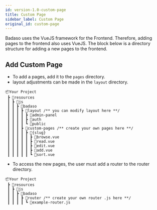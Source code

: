 ```yaml
---
id: version-1.0-custom-page
title: Custom Page
sidebar_label: Custom Page
original_id: custom-page
---
```


Badaso uses the VueJS framework for the Frontend. Therefore, adding pages to the frontend also uses VueJS. The block below is a directory structure for adding a new pages to the frontend.

## Add Custom Page

- To add a pages, add it to the `pages` directory.
- layout adjustments can be made in the `layout` directory.

```
📦Your Project
 ┣ 📂resources
 ┃ ┣ 📂js
 ┃ ┃ ┣ 📂badaso
 ┃ ┃ ┃ ┣ 📂layout /** you can modify layout here **/
 ┃ ┃ ┃ ┃ ┣ 📂admin-panel
 ┃ ┃ ┃ ┃ ┣ 📂auth
 ┃ ┃ ┃ ┃ ┗ 📂public
 ┃ ┃ ┃ ┣ 📂custom-pages /** create your own pages here **/
 ┃ ┃ ┃ ┃ ┣ 📂{slug}
 ┃ ┃ ┃ ┃ ┃ ┣ 📜browse.vue
 ┃ ┃ ┃ ┃ ┃ ┣ 📜read.vue
 ┃ ┃ ┃ ┃ ┃ ┣ 📜edit.vue
 ┃ ┃ ┃ ┃ ┃ ┣ 📜add.vue
 ┃ ┃ ┃ ┃ ┃ ┗ 📜sort.vue
```

- To access the new pages, the user must add a router to the router directory.

```
📦Your Project
 ┣ 📂resources
 ┃ ┣ 📂js
 ┃ ┃ ┣ 📂badaso
 ┃ ┃ ┃ ┣ 📂router /** create your own router .js here **/
 ┃ ┃ ┃ ┃ ┗ 📜example-router.js
```